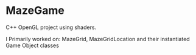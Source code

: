# MazeGame
C++ OpenGL project using shaders.

I Primarily worked on:
MazeGrid, MazeGridLocation and their instantiated Game Object classes
